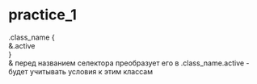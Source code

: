 # practice_1


.class_name {  
    &.active  
}  
& перед названием селектора  преобразует его в .class_name.active - будет учитывать условия к этим классам    
